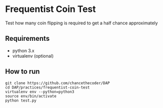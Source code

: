 # Frequentist Coin Test

Test how many coin flipping is required to get a half chance approximately

## Requirements

* python 3.x
* virtualenv (optional)

## How to run

```
git clone https://github.com/chancethecoder/DAP
cd DAP/practices/frequentist-coin-test
virtualenv env --python=python3
source env/bin/activate
python test.py
```